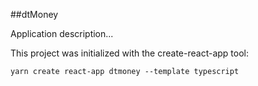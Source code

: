 ##dtMoney

Application description...

This project was initialized with the create-react-app tool:

`yarn create react-app dtmoney --template typescript`

